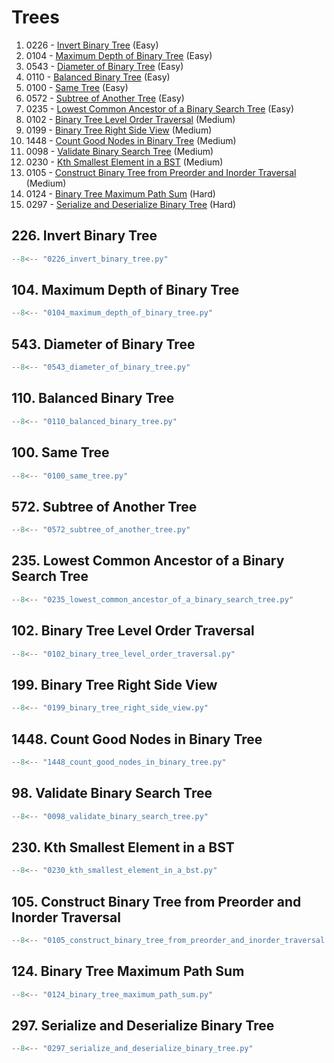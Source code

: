 # Trees

1. 0226 - [Invert Binary Tree](https://leetcode.com/problems/invert-binary-tree/) (Easy)
2. 0104 - [Maximum Depth of Binary Tree](https://leetcode.com/problems/maximum-depth-of-binary-tree/) (Easy)
3. 0543 - [Diameter of Binary Tree](https://leetcode.com/problems/diameter-of-binary-tree/) (Easy)
4. 0110 - [Balanced Binary Tree](https://leetcode.com/problems/balanced-binary-tree/) (Easy)
5. 0100 - [Same Tree](https://leetcode.com/problems/same-tree/) (Easy)
6. 0572 - [Subtree of Another Tree](https://leetcode.com/problems/subtree-of-another-tree/) (Easy)
7. 0235 - [Lowest Common Ancestor of a Binary Search Tree](https://leetcode.com/problems/lowest-common-ancestor-of-a-binary-search-tree/) (Easy)
8. 0102 - [Binary Tree Level Order Traversal](https://leetcode.com/problems/binary-tree-level-order-traversal/) (Medium)
9. 0199 - [Binary Tree Right Side View](https://leetcode.com/problems/binary-tree-right-side-view/) (Medium)
10. 1448 - [Count Good Nodes in Binary Tree](https://leetcode.com/problems/count-good-nodes-in-binary-tree/) (Medium)
11. 0098 - [Validate Binary Search Tree](https://leetcode.com/problems/validate-binary-search-tree/) (Medium)
12. 0230 - [Kth Smallest Element in a BST](https://leetcode.com/problems/kth-smallest-element-in-a-bst/) (Medium)
13. 0105 - [Construct Binary Tree from Preorder and Inorder Traversal](https://leetcode.com/problems/construct-binary-tree-from-preorder-and-inorder-traversal/) (Medium)
14. 0124 - [Binary Tree Maximum Path Sum](https://leetcode.com/problems/binary-tree-maximum-path-sum/) (Hard)
15. 0297 - [Serialize and Deserialize Binary Tree](https://leetcode.com/problems/serialize-and-deserialize-binary-tree/) (Hard)

## 226. Invert Binary Tree

```python
--8<-- "0226_invert_binary_tree.py"
```

## 104. Maximum Depth of Binary Tree

```python
--8<-- "0104_maximum_depth_of_binary_tree.py"
```

## 543. Diameter of Binary Tree

```python
--8<-- "0543_diameter_of_binary_tree.py"
```

## 110. Balanced Binary Tree

```python
--8<-- "0110_balanced_binary_tree.py"
```

## 100. Same Tree

```python
--8<-- "0100_same_tree.py"
```

## 572. Subtree of Another Tree

```python
--8<-- "0572_subtree_of_another_tree.py"
```

## 235. Lowest Common Ancestor of a Binary Search Tree

```python
--8<-- "0235_lowest_common_ancestor_of_a_binary_search_tree.py"
```

## 102. Binary Tree Level Order Traversal

```python
--8<-- "0102_binary_tree_level_order_traversal.py"
```

## 199. Binary Tree Right Side View

```python
--8<-- "0199_binary_tree_right_side_view.py"
```

## 1448. Count Good Nodes in Binary Tree

```python
--8<-- "1448_count_good_nodes_in_binary_tree.py"
```

## 98. Validate Binary Search Tree

```python
--8<-- "0098_validate_binary_search_tree.py"
```

## 230. Kth Smallest Element in a BST

```python
--8<-- "0230_kth_smallest_element_in_a_bst.py"
```

## 105. Construct Binary Tree from Preorder and Inorder Traversal

```python
--8<-- "0105_construct_binary_tree_from_preorder_and_inorder_traversal.py"
```

## 124. Binary Tree Maximum Path Sum

```python
--8<-- "0124_binary_tree_maximum_path_sum.py"
```

## 297. Serialize and Deserialize Binary Tree

```python
--8<-- "0297_serialize_and_deserialize_binary_tree.py"
```
